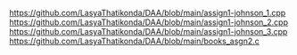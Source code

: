 https://github.com/LasyaThatikonda/DAA/blob/main/assign1-johnson_1.cpp
https://github.com/LasyaThatikonda/DAA/blob/main/assign1-johnson_2.cpp
https://github.com/LasyaThatikonda/DAA/blob/main/assign1-johnson_3.cpp
https://github.com/LasyaThatikonda/DAA/blob/main/books_asgn2.c
